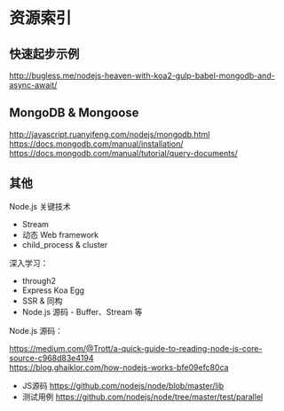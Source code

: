 # 资源索引

## 快速起步示例

http://bugless.me/nodejs-heaven-with-koa2-gulp-babel-mongodb-and-async-await/


## MongoDB &amp; Mongoose

http://javascript.ruanyifeng.com/nodejs/mongodb.html  
https://docs.mongodb.com/manual/installation/  
https://docs.mongodb.com/manual/tutorial/query-documents/  

## 其他

Node.js 关键技术
  * Stream
  * 动态 Web framework
  * child_process & cluster

深入学习：
  * through2
  * Express Koa Egg
  * SSR &amp; 同构
  * Node.js 源码 - Buffer、Stream 等

Node.js 源码：

https://medium.com/@Trott/a-quick-guide-to-reading-node-js-core-source-c968d83e4194  
https://blog.ghaiklor.com/how-nodejs-works-bfe09efc80ca

* JS源码 https://github.com/nodejs/node/blob/master/lib
* 测试用例 https://github.com/nodejs/node/tree/master/test/parallel


